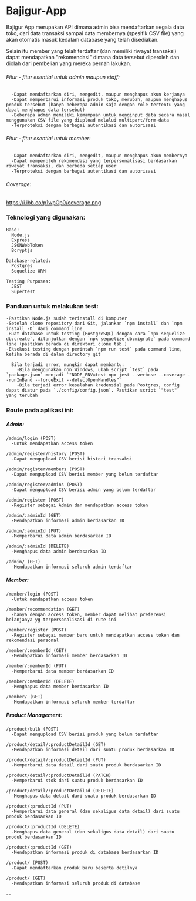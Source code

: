 # Bajigur-App

Bajigur App merupakan API dimana admin bisa mendaftarkan segala data toko, dari data transaksi sampai data membernya (spesifik CSV file) yang akan otomatis masuk kedalam database yang telah disediakan.

Selain itu member yang telah terdaftar (dan memiliki riwayat transaksi) dapat mendapatkan "rekomendasi" dimana data tersebut diperoleh dan diolah dari pembelian yang mereka pernah lakukan.

###### Fitur - fitur esential untuk admin maupun staff:
      -Dapat mendaftarkan diri, mengedit, maupun menghapus akun kerjanya
      -Dapat memperbarui informasi produk toko, merubah, maupun menghapus produk tersebut (hanya beberapa admin saja dengan role tertentu yang dapat menghapus data tersebut)
      -Beberapa admin memiliki kemampuan untuk menginput data secara masal menggunakan CSV file yang diupload melalui multipart/form-data
      -Terproteksi dengan berbagai autentikasi dan autorisasi

###### Fitur - fitur esential untuk member:
      -Dapat mendaftarkan diri, mengedit, maupun menghapus akun membernya
      -Dapat memperoleh rekomendasi yang terpersonalisasi berdasarkan riwayat transaksi, dan berbeda setiap user
      -Terproteksi dengan berbagai autentikasi dan autorisasi

###### Coverage:
https://i.ibb.co/p1wpGp0/coverage.png

### Teknologi yang digunakan:
    Base:
      Node.js
      Express
      JSONWebToken
      Bcryptjs

    Database-related:
      Postgres
      Sequelize ORM
      
    Testing Purposes:
      JEST
      Supertest


### Panduan untuk melakukan test:
    -Pastikan Node.js sudah terinstall di komputer
    -Setelah clone repository dari Git, jalankan `npm install` dan `npm install -D` dari command line
    -Buat database untuk testing (PostgreSQL) dengan cara `npx sequelize db:create`, dilanjutkan dengan `npx sequelize db:migrate` pada command line (pastikan berada di direktori clone tsb.)
    -Eksekusi testing dengan perintah `npm run test` pada command line, ketika berada di dalam directory git

      Bila terjadi error, mungkin dapat membantu:
        -Bila menggunakan non Windows, ubah script `test` pada `package.json` menjadi `"NODE_ENV=test npx jest --verbose --coverage --runInBand --forceExit --detectOpenHandles"` 
        -Bila terjadi error kesalahan kredensial pada Postgres, config dapat diatur pada `./config/config.json`. Pastikan script `"test"` yang terubah

### Route pada aplikasi ini:
  ##### Admin:
    /admin/login (POST)
      -Untuk mendapatkan access token

    /admin/register/history (POST)
      -Dapat mengupload CSV berisi histori transaksi

    /admin/register/members (POST)
      -Dapat mengupload CSV berisi member yang belum terdaftar

    /admin/register/admins (POST)
      -Dapat mengupload CSV berisi admin yang belum terdaftar

    /admin/register (POST)
      -Register sebagai Admin dan mendapatkan access token

    /admin/:adminId (GET)
      -Mendapatkan informasi admin berdasarkan ID

    /admin/:adminId (PUT)
      -Memperbarui data admin berdasarkan ID
    
    /admin/:adminId (DELETE)
      -Menghapus data admin berdasarkan ID

    /admin/ (GET)
      -Mendapatkan informasi seluruh admin terdaftar


  ##### Member:
    /member/login (POST)
      -Untuk mendapatkan access token
      
    /member/recommendation (GET)
      -hanya dengan access token, member dapat melihat preferensi belanjanya yg terpersonalisasi di rute ini

    /member/register (POST)
      -Register sebagai member baru untuk mendapatkan access token dan rekomendasi personal

    /member/:memberId (GET)
      -Mendapatkan informasi member berdasarkan ID

    /member/:memberId (PUT)
      -Memperbarui data member berdasarkan ID

    /member/:memberId (DELETE)
      -Menghapus data member berdasarkan ID

    /member/ (GET)
      -Mendapatkan informasi seluruh member terdaftar


  ##### Product Management:
    /product/bulk (POST)
      -Dapat mengupload CSV berisi produk yang belum terdaftar

    /product/detail/:productDetailId (GET)
      -Mendapatkan informasi detail dari suatu produk berdasarkan ID

    /product/detail/:productDetailId (PUT)
      -Memperbarui data detail dari suatu produk berdasarkan ID

    /product/detail/:productDetailId (PATCH)
      -Memperbarui stok dari suatu produk berdasarkan ID

    /product/detail/:productDetailId (DELETE)
      -Menghapus data detail dari suatu produk berdasarkan ID
    
    /product/:productId (PUT)
      -Memperbarui data general (dan sekaligus data detail) dari suatu produk berdasarkan ID

    /product/:productId (DELETE)
      -Menghapus data general (dan sekaligus data detail) dari suatu produk berdasarkan ID

    /product/:productId (GET)
      -Mendapatkan informasi produk di database berdasarkan ID

    /product/ (POST)
      -Dapat mendaftarkan produk baru beserta detilnya

    /product/ (GET)
      -Mendapatkan informasi seluruh produk di database

--
